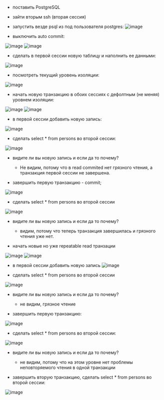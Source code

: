 * поставить PostgreSQL
* зайти вторым ssh (вторая сессия)
* запустить везде psql из под пользователя postgres:
![image](https://user-images.githubusercontent.com/40095258/230610252-b7615df1-530b-47f2-b949-eacc001f69e2.png)

* выключить auto commit:

![image](https://user-images.githubusercontent.com/40095258/230729007-2930d1f0-ad81-4e91-8b11-dee9f9f89fbf.png)
![image](https://user-images.githubusercontent.com/40095258/230728343-bb100937-e745-497c-b640-2e0d0d6dca9b.png)

* сделать в первой сессии новую таблицу и наполнить ее данными:

![image](https://user-images.githubusercontent.com/40095258/230728966-7ab38724-8fb7-473b-933e-69379820564a.png)

* посмотреть текущий уровень изоляции:

![image](https://user-images.githubusercontent.com/40095258/230729077-e77fc655-8439-4749-9abd-7e5da4c447a1.png)

* начать новую транзакцию в обоих сессиях с дефолтным (не меняя) уровнем изоляции:

![image](https://user-images.githubusercontent.com/40095258/230729212-de3c67da-d8f5-44c4-8b3b-afa72082dd4c.png)
![image](https://user-images.githubusercontent.com/40095258/230729223-d3a3d0ee-70a2-4e03-b9a8-be2becd4a783.png)

* в первой сессии добавить новую запись:

![image](https://user-images.githubusercontent.com/40095258/230729274-4cc466c0-7f3e-4cf1-807f-931f43b6b9c9.png)

* сделать select * from persons во второй сессии:

![image](https://user-images.githubusercontent.com/40095258/230729333-91f1f03d-2263-439b-bfc7-c64760a7ded5.png)

* видите ли вы новую запись и если да то почему?
  * Не видим, потому что в read commited нет грязного чтения, а транзакция первой сессии не завершена.
  
* завершить первую транзакцию - commit;

![image](https://user-images.githubusercontent.com/40095258/230729565-e6b8b702-815e-4b95-951a-9cafe8bf89b0.png)

* сделать select * from persons во второй сессии

![image](https://user-images.githubusercontent.com/40095258/230729641-1dc29ac0-fe44-4fe3-b068-31a95dcb6d2d.png)

* видите ли вы новую запись и если да то почему?
  * видим, потому что теперь транзакция завершилась и грязного чтения уже нет.

* начать новые но уже repeatable read транзации

![image](https://user-images.githubusercontent.com/40095258/230729942-79b512b4-67d6-41b2-9f25-f0e4438729da.png)
![image](https://user-images.githubusercontent.com/40095258/230729961-e68c5179-d3d1-410a-a054-70ef7ef2bcbc.png)

* в первой сессии добавить новую запись
![image](https://user-images.githubusercontent.com/40095258/230730052-1ab6a300-c47b-44e2-9f60-825c7e7697d2.png)

* сделать select * from persons во второй сессии

![image](https://user-images.githubusercontent.com/40095258/230730167-d0906edb-3b67-4c26-bdad-90f8153c9e02.png)

* видите ли вы новую запись и если да то почему?
  * не видим, грязное чтение

* завершить первую транзакцию:

![image](https://user-images.githubusercontent.com/40095258/230730320-835e2892-d7de-4fc5-9378-85c2e9d475a6.png)

* сделать select * from persons во второй сессии:

![image](https://user-images.githubusercontent.com/40095258/230730379-8095e201-1bcf-4790-a54d-dc48a796c442.png)

* видите ли вы новую запись и если да то почему?
  * не видим, потому что на этом уровне нет проблемы неповторяемого чтения в одной транзакции

* завершить вторую транзакцию, сделать select * from persons во второй сессии:

![image](https://user-images.githubusercontent.com/40095258/230730496-5fc972ab-1a4a-4d9d-ad1f-342a23d0abd4.png)



